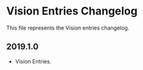 # Vision Entries Changelog
This file represents the Vision entries changelog.

## 2019.1.0
*   Vision Entries.